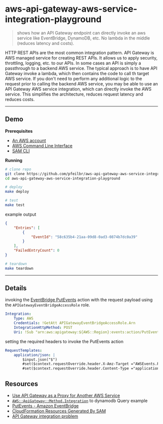 # aws-api-gateway-aws-service-integration-playground

> shows how an API Gateway endpoint can directly invoke an aws service like EventBridge, DynamoDB, etc.  No
lambda in the middle (reduces latency and costs).

HTTP REST APIs are the most common integration pattern.  API Gateway is AWS managed service for creating REST APIs.  It allows us to apply security, throttling, logging, etc. to our APIs.  In some cases an API is simply a passthrough to a backend AWS service.  The typical approach is to have API Gateway invoke a lambda, which then contains the code to call th target AWS service.  If you don't need to perform any additional logic to the request prior to calling the backend AWS service, you may be able to use an API Gateway AWS service integration, which can directly invoke the AWS service.  This simplifies the architecture, reduces request latency and reduces costs.

---


## Demo

**Prerequisites**

* [An AWS account](https://aws.amazon.com/)
* [AWS Command Line Interface](https://docs.aws.amazon.com/cli/latest/userguide/installing.html)
* [SAM CLI](https://aws.amazon.com/serverless/sam/)

**Running**

```sh
# clone repo
git clone https://github.com/pfeilbr/aws-api-gateway-aws-service-integration-playground
cd aws-api-gateway-aws-service-integration-playground

# deploy
make deploy

# test
make test
```
example output
```json
{
    "Entries": [
        {
            "EventId": "58c635b4-21aa-09d8-0ad3-0874b7dc0a39"
        }
    ],
    "FailedEntryCount": 0
}
```

```sh
# teardown
make teardown
```

---

## Details

invoking the [EventBridge PutEvents](https://docs.aws.amazon.com/eventbridge/latest/APIReference/API_PutEvents.html) action with the request payload using the `APIGatewayEventBridgeAccessRole` role.

```yaml
Integration:
    Type: AWS
    Credentials: !GetAtt APIGatewayEventBridgeAccessRole.Arn
    IntegrationHttpMethod: POST
    Uri: !Sub "arn:aws:apigateway:${AWS::Region}:events:action/PutEvents"
```

setting the required headers to invoke the PutEvents action

```yaml
RequestTemplates:
    application/json: |
        $input.json("$")
        #set($context.requestOverride.header.X-Amz-Target ="AWSEvents.PutEvents")
        #set($context.requestOverride.header.Content-Type ="application/x-amz-json-1.1")
```

## Resources

* [Use API Gateway as a Proxy for Another AWS Service](https://aws.amazon.com/premiumsupport/knowledge-center/api-gateway-proxy-integrate-service/#:~:text=You%20can%20integrate%20many%20AWS,request%20parameters%20are%20correctly%20mapped.)
* [`AWS::ApiGateway::Method.Integration`](https://github.com/ThijsJung/phrasebook-API/blob/64d62722976ed9350a935b474a10a0a49ae3348b/cloudformation/phrasebook.yaml#L40) to dynamodb Query example
* [PutEvents - Amazon EventBridge](https://docs.aws.amazon.com/eventbridge/latest/APIReference/API_PutEvents.html)
* [CloudFormation Resources Generated By SAM](https://github.com/awslabs/serverless-application-model/blob/master/docs/internals/generated_resources.rst#api)
* [API Gateway integration problem](https://forums.aws.amazon.com/thread.jspa?messageID=953197&#953197)